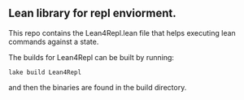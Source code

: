 ## Lean library for repl enviorment.

This repo contains the Lean4Repl.lean file that helps executing lean commands against a state.

The builds for Lean4Repl can be built by running:
```
lake build Lean4Repl
```

and then the binaries are found in the build directory.

